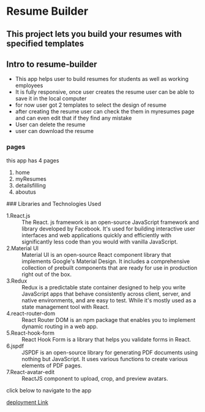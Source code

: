 
# Resume Builder
## This project lets you build your resumes with specified templates

## Intro to resume-builder
<ul>
<li>This app helps user to build resumes for students as well as working employees</li>
<li>It is fully responsive, once user creates the resume user can be able to save it in the local computer</li>
<li>for now user got 2 templates to select the design of resume</li>
<li>after creating the resume user can check the them in myresumes page and can even edit that if they find any mistake</li>
<li>User can delete the resume</li>
<li>user can download the resume</li>
</ul>

### pages
this app has 4 pages
<ol>
<li>home</li>
<li>myResumes</li>
<li>detailsfilling</li>
<li>aboutus</li>
</ol>
### Libraries and Technologies Used
<dl>
  <dt>1.React.js</dt>
  <dd>The React. js framework is an open-source JavaScript framework and library developed by Facebook. It's used for building interactive user interfaces and web applications quickly and efficiently with significantly less code than you would with vanilla JavaScript.</dd>
  
  <dt>2.Material UI</dt>
  <dd>Material UI is an open-source React component library that implements Google's Material Design. It includes a comprehensive collection of prebuilt components that are ready for use in production right out of the box.</dd>
  
   <dt>3.Redux</dt>
  <dd>Redux is a predictable state container designed to help you write JavaScript apps that behave consistently across client, server, and native environments, and are easy to test. While it's mostly used as a state management tool with React.</dd>
  
   <dt>4.react-router-dom</dt>
  <dd>React Router DOM is an npm package that enables you to implement dynamic routing in a web app. </dd>
  
   <dt>5.React-hook-form</dt>
  <dd>React Hook Form is a library that helps you validate forms in React.</dd>
  
   <dt>6.jspdf</dt>
  <dd>JSPDF is an open-source library for generating PDF documents using nothing but JavaScript. It uses various functions to create various elements of PDF pages.</dd>
  
   <dt>7.React-avatar-edit</dt>
  <dd>ReactJS component to upload, crop, and preview avatars.</dd>
</dl>
<p>click below to navigate to the app </p>
 <a href = "https://letsresume-builder.netlify.app/">deployment Link</a>
